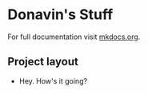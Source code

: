 # Donavin's Stuff

For full documentation visit [mkdocs.org](https://www.mkdocs.org).

## Project layout

- Hey. How's it going?  
